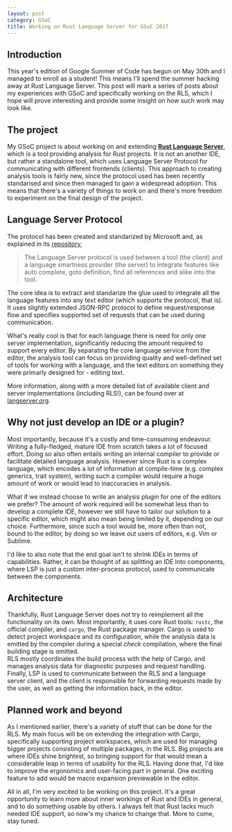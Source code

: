 ```yaml
---
layout: post
category: GSoC
title: Working on Rust Language Server for GSoC 2017
---
```

## Introduction
This year's edition of Google Summer of Code has begun on May 30th and I managed to enroll as a student! This means I'll spend the summer hacking away at Rust Language Server. This post will mark a series of posts about my experiences with GSoC and specifically working on the RLS, which I hope will prove interesting and provide some insight on how such work may look like.

## The project
My GSoC project is about working on and extending [**Rust Language Server**](https://github.com/rust-lang-nursery/rls/), which is a tool providing analysis for Rust projects. It is not an another IDE, but rather a standalone tool, which uses Language Server Protocol for communicating with different frontends (clients). This approach to creating analysis tools is fairly new, since the protocol used has been recently standarised and since then managed to gain a widespread adoption. This means that there's a variety of things to work on and there's more freedom to experiment on the final design of the project.

## Language Server Protocol
The protocol has been created and standarized by Microsoft and, as explained in its [repository](https://github.com/Microsoft/language-server-protocol),
> The Language Server protocol is used between a tool (the client) and a language smartness provider (the server) to integrate features like auto complete, goto definition, find all references and alike into the tool.

The core idea is to extract and standarize the glue used to integrate all the language features into any text editor (which supports the protocol, that is).
It uses slightly extended JSON-RPC protocol to define request/response flow and specifies supported set of requests that can be used during communication.

What's really cool is that for each language there is need for only one server implementation, significantly reducing the amount required to support every editor.
By separating the core language service from the editor, the analysis tool can focus on providing quality and well-defined set of tools for working with a language, and the text editors on something they were primarly designed for - editing text.



More information, along with a more detailed list of available client and server implementations (including RLS!), can be found over at [langserver.org](http://langserver.org/).


## Why not just develop an IDE or a plugin?
Most importantly, because it's a costly and time-consuming endeavour. Writing a fully-fledged, mature IDE from scratch takes a lot of focused effort. Doing so also often entails writing an internal compiler to provide or facilitate detailed language analysis. However since Rust is a complex language, which encodes a lot of information at compile-time (e.g. complex generics, trait system), writing such a compiler would require a huge amount of work or would lead to inaccuracies in analysis.

What if we instead choose to write an analysis plugin for one of the editors we prefer? The amount of work required will be somewhat less than to develop a complete IDE, however we still have to tailor our solution to a specific editor, which might also mean being limited by it, depending on our choice. Furthermore, since such a tool would be, more often than not, bound to the editor, by doing so we leave out users of editors, e.g. Vim or Sublime.

I'd like to also note that the end goal isn't to shrink IDEs in terms of capabilities. Rather, it can be thought of as splitting an IDE into components, where LSP is just a custom inter-process protocol, used to communicate between the components.

## Architecture
Thankfully, Rust Language Server does not try to reimplement all the functionality on its own. Most importantly, it uses core Rust tools: `rustc`, the official compiler, and `cargo`, the Rust package manager. Cargo is used to detect project workspace and its configuration, while the analysis data is emitted by the compiler during a special *check* compilation, where the final building stage is omitted.<br>
RLS mostly coordinates the build process with the help of Cargo, and manages analysis data for diagnostic purposes and request handling.<br>
Finally, LSP is used to communicate between the RLS and a language server client, and the client is responsible for forwarding requests made by the user, as well as getting the information back, in the editor.

## Planned work and beyond
As I mentioned earlier, there's a variety of stuff that can be done for the RLS. My main focus will be on extending the integration with Cargo, specifically supporting project workspaces, which are used for managing bigger projects consisting of multiple packages, in the RLS. Big projects are where IDEs shine brightest, so bringing support for that would mean a considerable leap in terms of usability for the RLS. Having done that, I'd like to improve the ergonomics and user-facing part in general. One exciting feature to add would be macro expansion previewable in the editor.

All in all, I'm very excited to be working on this project. It's a great opportunity to learn more about inner workings of Rust and IDEs in general, and to do something usable by others. I always felt that Rust lacks much needed IDE support, so now's my chance to change that.
More to come, stay tuned.
